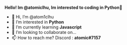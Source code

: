 <b>Hello! Im @atomiclhu, Im interested to coding in Python🐍</b>
- 👋 Hi, I’m @atom1clhu
- 👀 I’m interested in <b>Python</b>
- 🌱 I’m currently learning <b>Javascript</b>
- 💞️ I’m looking to collaborate on...
- 📫 How to reach me?
Discord : **atomic#7157**

<!---
atom1clhu/atom1clhu is a ✨ special ✨ repository because its `README.md` (this file) appears on your GitHub profile.
You can click the Preview link to take a look at your changes.
--->
